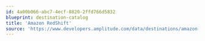 ```yaml
---
id: 4a00b066-abc7-4ecf-8820-2ffd766d5832
blueprint: destination-catalog
title: 'Amazon RedShift'
source: 'https://www.developers.amplitude.com/data/destinations/amazon-redshift'
---
```

